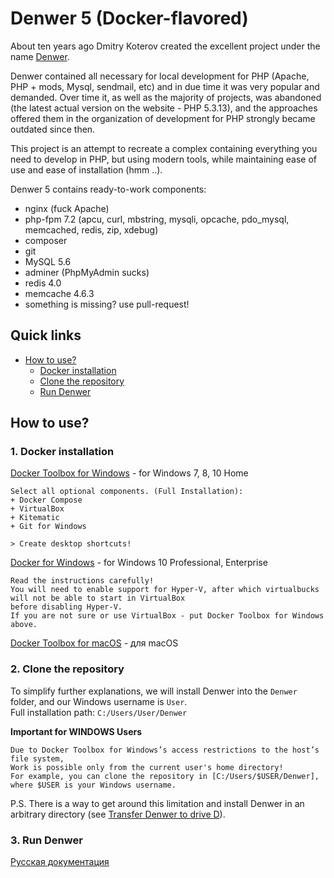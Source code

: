# Denwer 5 (Docker-flavored)

About ten years ago Dmitry Koterov created the excellent project under the name [Denwer](http://denwer.ru).  

Denwer contained all necessary for local development for PHP (Apache, PHP + mods, Mysql, sendmail, etc) 
and in due time it was very popular and demanded.
Over time it, as well as the majority of projects, was abandoned (the latest actual version on the website - PHP 5.3.13), 
and the approaches offered them in the organization of development for PHP strongly became outdated since then. 

This project is an attempt to recreate a complex containing everything you need to develop in PHP, but using modern tools,
while maintaining ease of use and ease of installation (hmm ..).

Denwer 5 contains ready-to-work components:
- nginx (fuck Apache)
- php-fpm 7.2 (apcu, curl, mbstring, mysqli, opcache, pdo_mysql, memcached, redis, zip, xdebug)
- composer
- git
- MySQL 5.6
- adminer (PhpMyAdmin sucks)
- redis 4.0
- memcache 4.6.3
- something is missing? use pull-request! 



## Quick links
- [How to use?]()
  - [Docker installation]()
  - [Clone the repository]()
  - [Run Denwer]()




## How to use?

### 1. Docker installation

[Docker Toolbox for Windows](https://docs.docker.com/toolbox/toolbox_install_windows/) - for Windows 7, 8, 10 Home  
```text
Select all optional components. (Full Installation):
+ Docker Compose
+ VirtualBox
+ Kitematic
+ Git for Windows

> Create desktop shortcuts!
```

[Docker for Windows](https://docs.docker.com/docker-for-windows/install/#start-docker-for-windows) - for Windows 10 Professional, Enterprise  
```text
Read the instructions carefully!
You will need to enable support for Hyper-V, after which virtualbucks will not be able to start in VirtualBox
before disabling Hyper-V.
If you are not sure or use VirtualBox - put Docker Toolbox for Windows above.
```

[Docker Toolbox for macOS](https://docs.docker.com/toolbox/toolbox_install_mac/) - для macOS
  


### 2. Clone the repository

To simplify further explanations, we will install Denwer into the `Denwer` folder,
and our Windows username is `User`.  
Full installation path: `C:/Users/User/Denwer`

**Important for WINDOWS Users**  
```text
Due to Docker Toolbox for Windows’s access restrictions to the host’s file system,
Work is possible only from the current user's home directory!  
For example, you can clone the repository in [C:/Users/$USER/Denwer],
where $USER is your Windows username.
```

P.S. There is a way to get around this limitation and install Denwer in an arbitrary directory 
(see [Transfer Denwer to drive D]()).


### 3. Run Denwer





[Русская документация](https://github.com/Shcneider/denwer5/blob/master/README_RU.md)
